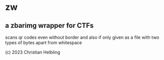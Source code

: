 # zw

## a zbarimg wrapper for CTFs

scans qr codes even without border and also if only given as a file with two types of bytes apart from whitespace

(c) 2023
Christian Helbling
